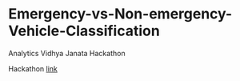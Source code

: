 # Emergency-vs-Non-emergency-Vehicle-Classification
Analytics Vidhya Janata Hackathon

Hackathon [link](https://datahack.analyticsvidhya.com/contest/janatahack-computer-vision-hackathon/#About)
